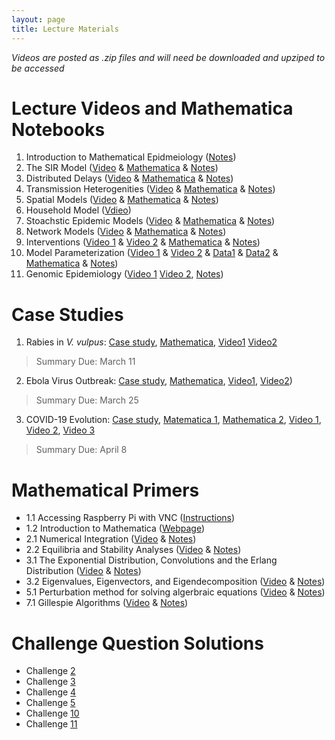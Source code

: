 ```yaml
---
layout: page
title: Lecture Materials
---
```

*Videos are posted as .zip files and will need be downloaded and upziped to be accessed*

# Lecture Videos and Mathematica Notebooks
1. Introduction to Mathematical Epidmeiology ([Notes](https://storage.googleapis.com/math496/Notes/Lecture1_Notes.pdf))
2. The SIR Model ([Video](https://storage.googleapis.com/math496/Videos/Lecture2_1_14.mp4.zip) & [Mathematica](https://storage.googleapis.com/math496/Mathematica/Lecture2_SIR.nb) & [Notes](https://storage.googleapis.com/math496/Notes/Lecture2_Notes.pdf)) 
3. Distributed Delays ([Video](https://storage.googleapis.com/math496/Videos/Lecture3_1_18.mp4.zip) & [Mathematica](https://storage.googleapis.com/math496/Mathematica/Lecture3_Delays.nb) & [Notes](https://storage.googleapis.com/math496/Notes/Lecture3_Notes.pdf))
4. Transmission Heterogenities ([Video](https://storage.googleapis.com/math496/Videos/Lecture4_1_21.mp4.zip) & [Mathematica](https://storage.googleapis.com/math496/Mathematica/Lecture4_RiskStructure.nb) & [Notes](https://storage.googleapis.com/math496/Notes/Lecture4_Notes.pdf))
5. Spatial Models ([Video](https://storage.googleapis.com/math496/Videos/Lecture5_1_25.mp4.zip) & [Mathematica](https://storage.googleapis.com/math496/Mathematica/Lecture5_Metapopulation.nb) & [Notes](https://storage.googleapis.com/math496/Notes/Lecture5_Notes.pdf))
6. Household Model ([Vdieo](https://storage.googleapis.com/math496/Videos/Lecture6_1_28.mp4.zip))
7. Stoachstic Epidemic Models ([Video](https://storage.googleapis.com/math496/Videos/Lecture7_2_1.mp4.zip) & [Mathematica](https://storage.googleapis.com/math496/Mathematica/Lecture7_StocahsticEpidemic.nb) & [Notes](https://storage.googleapis.com/math496/Notes/Lecture7_Notes.pdf))
8. Network Models ([Video](https://storage.googleapis.com/math496/Videos/Lecture8_2_4.mp4.zip) & [Mathematica](https://storage.googleapis.com/math496/Mathematica/Lecture8_Network.nb) & [Notes](https://storage.googleapis.com/math496/Notes/Lecture8_Notes.pdf))
9. Interventions ([Video 1](https://storage.googleapis.com/math496/Videos/Lecture9_2_8.mp4.zip) & [Video 2](https://storage.googleapis.com/math496/Videos/Lecture10_2_11.mp4.zip) & [Mathematica](https://storage.googleapis.com/math496/Mathematica/Lecture9_VaccinationProgram.nb) & [Notes](https://storage.googleapis.com/math496/Notes/Lecture9_10_Notes.pdf))
10. Model Parameterization ([Video 1](https://storage.googleapis.com/math496/Videos/Lecture11_2_15.mp4.zip) & [Video 2](https://storage.googleapis.com/math496/Videos/Lecture12_2_18.mp4.zip) & [Data1](https://storage.googleapis.com/math496/Notes/Infleunza2018.csv) & [Data2](https://storage.googleapis.com/math496/Notes/daily-covid-cases-deaths.csv) & [Mathematica](https://storage.googleapis.com/math496/Mathematica/Lecture11_Parameterization.nb) & [Notes](https://storage.googleapis.com/math496/Notes/Lecture12_Notes.pdf))
11. Genomic Epidemiology ([Video 1](https://storage.googleapis.com/math496/Videos/Lecture21_3_29.mp4.zip) [Video 2](https://storage.googleapis.com/math496/Videos/Lecture22_4_1.mp4.zip), [Notes](https://storage.googleapis.com/math496/Notes/GenomicEpidemiology.pdf)) 

# Case Studies
1. Rabies in *V. vulpus*: [Case study](https://storage.googleapis.com/math496/Notes/CaseStudy_1.pdf), [Mathematica](https://storage.googleapis.com/math496/Mathematica/CaseStudy_1.nb), [Video1](https://storage.googleapis.com/math496/Videos/Lecture13_3_1.mp4.zip) [Video2](https://storage.googleapis.com/math496/Videos/Lecture14_3_4.mp4.zip)
> Summary Due: March 11
2. Ebola Virus Outbreak: [Case study](https://storage.googleapis.com/math496/Notes/CaseStudy_2.pdf), [Mathematica](https://storage.googleapis.com/math496/Mathematica/CaseStudy_2.nb), [Video1](https://storage.googleapis.com/math496/Videos/Lecture16_3_11.mp4.zip), [Video2](https://storage.googleapis.com/math496/Videos/Lecture17_3_17.mp4.zip)) 
> Summary Due: March 25
3. COVID-19 Evolution: [Case study](https://storage.googleapis.com/math496/Notes/CaseStudy_3.pdf), [Matematica 1](https://storage.googleapis.com/math496/Mathematica/CaseStudy_3.nb), [Mathematica 2](https://storage.googleapis.com/math496/Mathematica/SelectionSIR.nb), [Video 1](https://storage.googleapis.com/math496/Videos/Lecture18_3_18.mp4), [Video 2](https://storage.googleapis.com/math496/Videos/Lecture19_3_22.mp4.zip), [Video 3](https://storage.googleapis.com/math496/Videos/Lecture20_3_26.mp4.zip)
> Summary Due: April 8

# Mathematical Primers
* 1.1 Accessing Raspberry Pi with VNC ([Instructions](https://storage.googleapis.com/math496/VNC_Access.docx))
* 1.2 Introduction to Mathematica ([Webpage](https://www.wolfram.com/language/fast-introduction-for-math-students/en///)) 
* 2.1 Numerical Integration ([Video](https://storage.googleapis.com/math496/Videos/Primer2_1.mp4.zip) & [Notes](https://storage.googleapis.com/math496/Notes/Primer2.1_Notes.pdf))
* 2.2 Equilibria and Stability Analyses ([Video](https://storage.googleapis.com/math496/Videos/Primer2_2.mp4.zip) & [Notes](https://storage.googleapis.com/math496/Notes/Primer2.2_Notes.pdf))
* 3.1 The Exponential Distribution, Convolutions and the Erlang Distribution ([Video](https://storage.googleapis.com/math496/Videos/Primer3_1.mp4.zip) & [Notes](https://storage.googleapis.com/math496/Notes/Primer3.1_Notes.pdf))
* 3.2 Eigenvalues, Eigenvectors, and Eigendecomposition ([Video](https://storage.googleapis.com/math496/Videos/Primer3_2.mp4.zip) & [Notes](https://storage.googleapis.com/math496/Notes/Primer3.2_Notes.pdf))
* 5.1 Perturbation method for solving algerbraic equations ([Video](https://storage.googleapis.com/math496/Videos/Primer5_1.mp4.zip) & [Notes](https://storage.googleapis.com/math496/Notes/Primer5.1_Notes.pdf))
* 7.1 Gillespie Algorithms ([Video](https://storage.googleapis.com/math496/Videos/Primer7_1.mp4.zip) & [Notes](https://storage.googleapis.com/math496/Notes/Primer7.1_Notes.pdf))
 
# Challenge Question Solutions
* Challenge [2](https://storage.googleapis.com/math496/Mathematica/Solutions_Challenge_2.nb) 
* Challenge [3](https://storage.googleapis.com/math496/Mathematica/Solutions_Challenge_3.nb)
* Challenge [4](https://storage.googleapis.com/math496/Mathematica/Solutions_Challenge_4.nb)
* Challenge [5](https://storage.googleapis.com/math496/Mathematica/Solutions_Challenge_5.nb)
* Challenge [10](https://storage.googleapis.com/math496/Mathematica/Solutions_Challenge_10.nb)
* Challenge [11](https://storage.googleapis.com/math496/Mathematica/Solutions_Challenge_11.nb)
